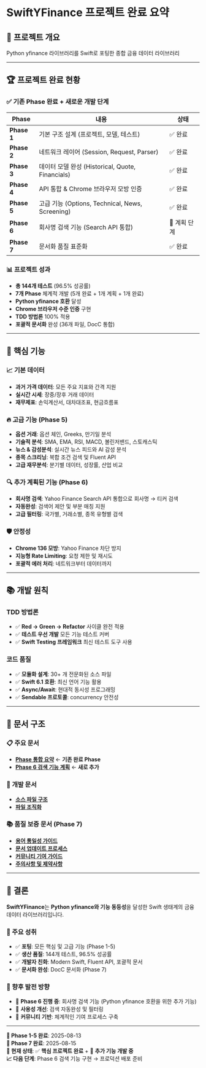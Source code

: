 # SwiftYFinance 프로젝트 완료 요약

## 🎯 프로젝트 개요
Python yfinance 라이브러리를 Swift로 포팅한 종합 금융 데이터 라이브러리

---

## 🏆 프로젝트 완료 현황

### ✅ 기존 Phase 완료 + 새로운 개발 단계
| Phase | 내용 | 상태 |
|-------|------|------|
| **Phase 1** | 기본 구조 설계 (프로젝트, 모델, 테스트) | ✅ 완료 |
| **Phase 2** | 네트워크 레이어 (Session, Request, Parser) | ✅ 완료 |
| **Phase 3** | 데이터 모델 완성 (Historical, Quote, Financials) | ✅ 완료 |
| **Phase 4** | API 통합 & Chrome 브라우저 모방 인증 | ✅ 완료 |
| **Phase 5** | 고급 기능 (Options, Technical, News, Screening) | ✅ 완료 |
| **Phase 6** | 회사명 검색 기능 (Search API 통합) | 🔄 계획 단계 |
| **Phase 7** | 문서화 품질 표준화 | ✅ 완료 |

### 📊 프로젝트 성과
- **총 144개 테스트** (96.5% 성공률)
- **7개 Phase** 체계적 개발 (5개 완료 + 1개 계획 + 1개 완료)
- **Python yfinance 호환** 달성
- **Chrome 브라우저 수준 인증** 구현
- **TDD 방법론** 100% 적용
- **포괄적 문서화** 완성 (36개 파일, DocC 통합)

---

## 🚀 핵심 기능

### 📈 기본 데이터
- **과거 가격 데이터**: 모든 주요 지표와 간격 지원
- **실시간 시세**: 장중/장후 거래 데이터
- **재무제표**: 손익계산서, 대차대조표, 현금흐름표

### 🔥 고급 기능 (Phase 5)
- **옵션 거래**: 옵션 체인, Greeks, 만기일 분석
- **기술적 분석**: SMA, EMA, RSI, MACD, 볼린저밴드, 스토캐스틱
- **뉴스 & 감성분석**: 실시간 뉴스 피드와 AI 감성 분석
- **종목 스크리닝**: 복합 조건 검색 및 Fluent API
- **고급 재무분석**: 분기별 데이터, 성장률, 산업 비교

### 🔍 추가 계획된 기능 (Phase 6)
- **회사명 검색**: Yahoo Finance Search API 통합으로 회사명 → 티커 검색
- **자동완성**: 검색어 제안 및 부분 매칭 지원
- **고급 필터링**: 국가별, 거래소별, 종목 유형별 검색

### 🛡️ 안정성
- **Chrome 136 모방**: Yahoo Finance 차단 방지
- **지능형 Rate Limiting**: 요청 제한 및 재시도
- **포괄적 에러 처리**: 네트워크부터 데이터까지

---

## 📚 개발 원칙

### TDD 방법론
- ✅ **Red → Green → Refactor** 사이클 완전 적용
- ✅ **테스트 우선 개발** 모든 기능 테스트 커버
- ✅ **Swift Testing 프레임워크** 최신 테스트 도구 사용

### 코드 품질
- ✅ **모듈화 설계**: 30+ 개 전문화된 소스 파일
- ✅ **Swift 6.1 호환**: 최신 언어 기능 활용
- ✅ **Async/Await**: 현대적 동시성 프로그래밍
- ✅ **Sendable 프로토콜**: concurrency 안전성

---

## 📖 문서 구조

### 📋 주요 문서
- **[Phase 통합 요약](docs/plans/phases-summary-plan.md)** ← **기존 완료 Phase**
- **[Phase 6 검색 기능 계획](docs/plans/company-name-search-feature-plan.md)** ← **새로 추가**

### 🔧 개발 문서
- **[소스 파일 구조](docs/plans/source-file-refactoring-plan.md)**
- **[파일 조직화](docs/plans/file-organization-plan.md)**

### 📚 품질 보증 문서 (Phase 7)
- **[용어 통일성 가이드](docs/docc/terminology-guide.md)**
- **[문서 업데이트 프로세스](docs/docc/documentation-update-process.md)**
- **[커뮤니티 기여 가이드](docs/docc/community-contribution-guide.md)**
- **[주의사항 및 제약사항](Sources/SwiftYFinance/SwiftYFinance.docc/ImportantNotices.md)**

---

## 🎉 결론

**SwiftYFinance**는 **Python yfinance와 기능 동등성**을 달성한 Swift 생태계의 금융 데이터 라이브러리입니다.

### 🏅 주요 성취
- ✅ **포팅**: 모든 핵심 및 고급 기능 (Phase 1-5)
- ✅ **생산 품질**: 144개 테스트, 96.5% 성공률
- ✅ **개발자 친화**: Modern Swift, Fluent API, 포괄적 문서
- ✅ **문서화 완성**: DocC 문서화 (Phase 7)

### 🔮 향후 발전 방향
- 🔄 **Phase 6 진행 중**: 회사명 검색 기능 (Python yfinance 호환을 위한 추가 기능)
- 📱 **사용성 개선**: 검색 자동완성 및 필터링
- 🌟 **커뮤니티 기반**: 체계적인 기여 프로세스 구축

---

**📅 Phase 1-5 완료**: 2025-08-13  
**📅 Phase 7 완료**: 2025-08-15  
**🎯 현재 상태**: ✅ **핵심 프로젝트 완료** + 🔄 **추가 기능 개발 중**  
**📈 다음 단계**: Phase 6 검색 기능 구현 → 프로덕션 배포 준비